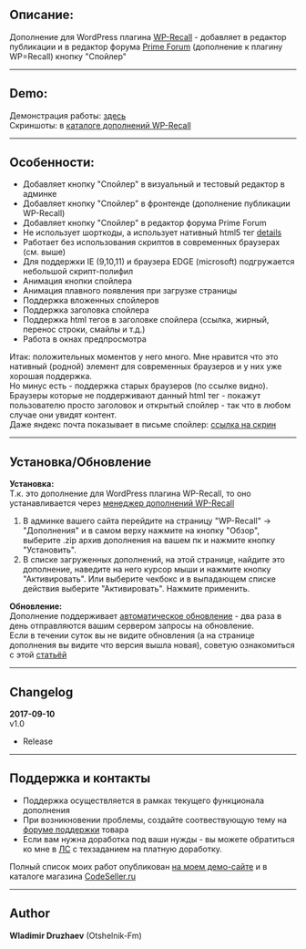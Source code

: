 ## Описание:  

Дополнение для WordPress плагина [WP-Recall](https://wordpress.org/plugins/wp-recall/) - добавляет в редактор публикации и в редактор форума [Prime Forum](https://codeseller.ru/products/primeforum/) (дополнение к плагину WP=Recall) кнопку "Спойлер"  

------------------------------

## Demo:  

Демонстрация работы: [здесь](http://across-ocean.otshelnik-fm.ru/wp-recall-spoiler/)  
Скриншоты: в [каталоге дополнений WP-Recall](https://codeseller.ru/products/wp-recall-spoiler/)  

------------------------------

## Особенности:  

- Добавляет кнопку "Спойлер" в визуальный и тестовый редактор в админке  
- Добавляет кнопку "Спойлер" в фронтенде (дополнение публикации WP-Recall)  
- Добавляет кнопку "Спойлер" в редактор форума Prime Forum  
- Не использует шорткоды, а использует нативный html5 тег [details](http://caniuse.com/#search=details)  
- Работает без использования скриптов в современных браузерах (см. выше)  
- Для поддержки IE (9,10,11) и браузера EDGE (microsoft) подгружается небольшой скрипт-полифил  
- Анимация кнопки спойлера  
- Анимация плавного появления при загрузке страницы  
- Поддержка вложенных спойлеров  
- Поддержка заголовка спойлера  
- Поддержка html тегов в заголовке спойлера (ссылка, жирный, перенос строки, смайлы и т.д.)  
- Работа в окнах предпросмотра  

Итак: положительных моментов у него много. Мне нравится что это нативный (родной) элемент для современных браузеров и у них уже хорошая поддержка.  
Но минус есть - поддержка старых браузеров (по ссылке видно). Браузеры которые не поддерживают данный html тег - покажут пользователю просто заголовок и открытый спойлер - так что в любом случае они увидят контент.  
Даже яндекс почта показывает в письме спойлер: [ссылка на скрин](https://yadi.sk/i/28CGG66V3Mm4em)  

------------------------------

## Установка/Обновление  

**Установка:**  
Т.к. это дополнение для WordPress плагина WP-Recall, то оно устанавливается через [менеджер дополнений WP-Recall](https://codeseller.ru/obshhie-svedeniya-o-dopolneniyax-wp-recall/)  

1. В админке вашего сайта перейдите на страницу "WP-Recall" -> "Дополнения" и в самом верху нажмите на кнопку "Обзор", выберите .zip архив дополнения на вашем пк и нажмите кнопку "Установить".  
2. В списке загруженных дополнений, на этой странице, найдите это дополнение, наведите на него курсор мыши и нажмите кнопку "Активировать". Или выберите чекбокс и в выпадающем списке действия выберите "Активировать". Нажмите применить.  


**Обновление:**  
Дополнение поддерживает [автоматическое обновление](https://codeseller.ru/avtomaticheskie-obnovleniya-dopolnenij-plagina-wp-recall/) - два раза в день отправляются вашим сервером запросы на обновление.  
Если в течении суток вы не видите обновления (а на странице дополнения вы видите что версия вышла новая), советую ознакомиться с этой [статьёй](https://codeseller.ru/post-group/rabota-wordpress-krona-cron-prinuditelnoe-vypolnenie-kron-zadach-dlya-wp-recall/) 

------------------------------

## Changelog  
**2017-09-10**  
v1.0  
*  Release  

------------------------------

## Поддержка и контакты  

* Поддержка осуществляется в рамках текущего функционала дополнения  
* При возникновении проблемы, создайте соотвествующую тему на [форуме поддержки](https://codeseller.ru/forum/product-15814/) товара  
* Если вам нужна доработка под ваши нужды - вы можете обратиться ко мне в [ЛС](https://codeseller.ru/author/otshelnik-fm/?tab=chat) с техзаданием на платную доработку.  

Полный список моих работ опубликован [на моем демо-сайте](http://across-ocean.otshelnik-fm.ru/) и в каталоге магазина [CodeSeller.ru](https://codeseller.ru/author/otshelnik-fm/?tab=publics&subtab=type-products)

------------------------------

## Author  

**Wladimir Druzhaev** (Otshelnik-Fm)  
